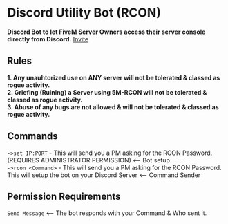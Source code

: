 # Discord Utility Bot (RCON)

**Discord Bot to let FiveM Server Owners access their server console directly from Discord.**
[Invite](https://discordapp.com/oauth2/authorize?client_id=548526173135699968&scope=bot&permissions=3072)
## Rules

**1. Any unauhtorized use on ANY server will not be tolerated & classed as rogue activity.**<br />
**2. Griefing (Ruining) a Server using 5M-RCON will not be tolerated & classed as rogue activity.**<br />
**3. Abuse of any bugs are not allowed & will not be tolerated & classed as rogue activity.**<br />

## Commands

`->set IP:PORT` - This will send you a PM asking for the RCON Password. (REQUIRES ADMINISTRATOR PERMISSION) <-- Bot setup<br />
`->rcon <Command>` - This will send you a PM asking for the RCON Password. This will setup the bot on your Discord Server <-- Command Sender<br />

## Permission Requirements

`Send Message` <-- The bot responds with your Command & Who sent it.<br />
